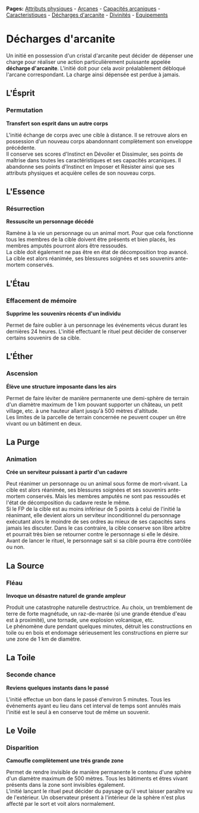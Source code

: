 **Pages:**
[Attributs physiques](../book/attributs.md) -
[Arcanes](../book/arcanes.md) -
[Capacités arcaniques](../book/capacités.md) -
[Caracteristiques](../book/caractéristiques.md) -
[Décharges d'arcanite](../book/décharges.md) -
[Divinités](../book/divinités.md) -
[Equipements](../book/équipements.md)
# Décharges d'arcanite

Un initié en possession d&#039;un cristal d&#039;arcanite peut décider de dépenser une charge pour réaliser une action particulièrement puissante appelée **décharge d&#039;arcanite**. L&#039;initié doit pour cela avoir préalablement débloqué l&#039;arcane correspondant. La charge ainsi dépensée est perdue à jamais.

## L&#039;Ésprit
### Permutation

**Transfert son esprit dans un autre corps**

L&#039;initié échange de corps avec une cible à distance. Il se retrouve alors en possession d&#039;un nouveau corps abandonnant complètement son enveloppe précédente.  
 Il conserve ses scores d&#039;Instinct en Dévoiler et Dissimuler, ses points de maîtrise dans toutes les caractéristiques et ses capacités arcaniques. Il abandonne ses points d&#039;Instinct en Imposer et Résister ainsi que ses attributs physiques et acquière celles de son nouveau corps.
## L&#039;Essence
### Résurrection

**Ressuscite un personnage décédé**

Ramène à la vie un personnage ou un animal mort. Pour que cela fonctionne tous les membres de la cible doivent être présents et bien placés, les membres amputés pourront alors être ressoudés.  
 La cible doit également ne pas être en état de décomposition trop avancé. La cible est alors réanimée, ses blessures soignées et ses souvenirs ante-mortem conservés.
## L&#039;Étau
### Effacement de mémoire

**Supprime les souvenirs récents d&#039;un individu**

Permet de faire oublier à un personnage les événements vécus durant les dernières 24 heures. L&#039;initié effectuant le rituel peut décider de conserver certains souvenirs de sa cible.
## L&#039;Éther
### Ascension

**Élève une structure imposante dans les airs**

Permet de faire léviter de manière permanente une demi-sphère de terrain d&#039;un diamètre maximum de 1 km pouvant supporter un château, un petit village, etc. à une hauteur allant jusqu&#039;à 500 mètres d&#039;altitude.  
 Les limites de la parcelle de terrain concernée ne peuvent couper un être vivant ou un bâtiment en deux.
## La Purge
### Animation

**Crée un serviteur puissant à partir d&#039;un cadavre**

Peut réanimer un personnage ou un animal sous forme de mort-vivant. La cible est alors réanimée, ses blessures soignées et ses souvenirs ante-mortem conservés. Mais les membres amputés ne sont pas ressoudés et l&#039;état de décomposition du cadavre reste le même.  
 Si le FP de la cible est au moins inférieur de 5 points à celui de l&#039;initié la réanimant, elle devient alors un serviteur inconditionnel du personnage exécutant alors le moindre de ses ordres au mieux de ses capacités sans jamais les discuter. Dans le cas contraire, la cible conserve son libre arbitre et pourrait très bien se retourner contre le personnage si elle le désire. Avant de lancer le rituel, le personnage sait si sa cible pourra être contrôlée ou non.
## La Source
### Fléau

**Invoque un désastre naturel de grande ampleur**

Produit une catastrophe naturelle destructrice. Au choix, un tremblement de terre de forte magnétude, un raz-de-marée (si une grande étendue d&#039;eau est à proximité), une tornade, une explosion volcanique, etc.  
 Le phénomène dure pendant quelques minutes, détruit les constructions en toile ou en bois et endomage sérieusement les constructions en pierre sur une zone de 1 km de diamètre.
## La Toile
### Seconde chance

**Reviens quelques instants dans le passé**

L&#039;initié effectue un bon dans le passé d&#039;environ 5 minutes. Tous les événements ayant eu lieu dans cet interval de temps sont annulés mais l&#039;initié est le seul à en conserve tout de même un souvenir.
## Le Voile
### Disparition

**Camoufle complètement une trés grande zone**

Permet de rendre invisible de manière permanente le contenu d&#039;une sphère d&#039;un diamètre maximum de 500 mètres. Tous les bâtiments et êtres vivant présents dans la zone sont invisibles également.  
 L&#039;initié lançant le rituel peut décider du paysage qu&#039;il veut laisser paraître vu de l&#039;extérieur. Un observateur présent à l&#039;intérieur de la sphère n&#039;est plus affecté par le sort et voit alors normalement.
